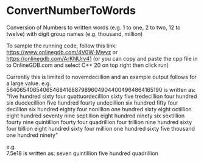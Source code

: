 # ConvertNumberToWords
Conversion of Numbers to written words (e.g. 1 to one, 2 to two, 12 to twelve) with digit group names (e.g. thousand, million)

To sample the running code, follow this link: https://www.onlinegdb.com/4V0W-Mwvz or https://onlinegdb.com/ArKNUrv41
(or you can copy and paste the cpp file in to OnlineGDB.com and select C++ 20 on top right then click run)

Currently this is limited to novemdecillion and an example output follows for a large value.
e.g. 
564065406540654684168879896049044004964864165190
is written as:
"five hundred sixty four quattuordecillion sixty five tredecillion four hundred six duodecillion
  five hundred fourty undecillion six hundred fifty four decillion six hundred eighty four nonillion
  one hundred sixty eight octillion eight hundred seventy nine septillion eight hundred ninety six sextillion
  fourty nine quintillion fourty four quadrillion four trillion nine hundred sixty four billion
  eight hundred sixty four million one hundred sixty five thousand one hundred ninety"

e.g.  
7.5e18
is written as:
seven quintillion five hundred quadrillion
